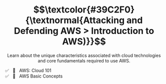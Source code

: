 <h1 align="center"> $$\textcolor{#39C2F0}{\textnormal{Attacking and Defending AWS > Introduction to AWS)}}$$ </h1>

<p align="center">Learn about the unique characteristics associated with cloud technologies and core fundamentals required to use AWS.</p>

✅ &nbsp; 🔗 &nbsp; AWS: Cloud 101<br>
✅ &nbsp; 🔗 &nbsp; AWS Basic Concepts<br>
